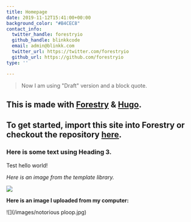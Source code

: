 ```yaml
---
title: Homepage
date: 2019-11-12T15:41:00+00:00
background_color: "#B4CEC8"
contact_info:
  twitter_handle: forestryio
  github_handle: blinkkcode
  email: admin@blinkk.com
  twitter_url: https://twitter.com/forestryio
  github_url: https://github.com/forestryio
type: ''

---
```

> Now I am using "Draft" version and a block quote.

## This is made with [Forestry](https://forestry.io/ "Forestry.io") & [Hugo](https://gohugo.io/ "Hugo SSG").

## To get started, import this site into Forestry or checkout the repository [here](https://github.com/kendallstrautman/starter-blog-hugo "forestry starter blog hugo").

### Here is some text using Heading 3. 

Test hello world!

_Here is an image from the template library._

![](/images/davisco-5E5N49RWtbA-unsplash.jpg)

**Here is an image I uploaded from my computer:**

![](/images/notorious ploop.jpg)